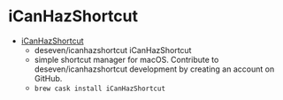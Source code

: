 # iCanHazShortcut
- [iCanHazShortcut](https://github.com/deseven/icanhazshortcut/)
  -  deseven/icanhazshortcut iCanHazShortcut
  - simple shortcut manager for macOS. Contribute to deseven/icanhazshortcut development by creating an account on GitHub.
  - `brew cask install iCanHazShortcut`
